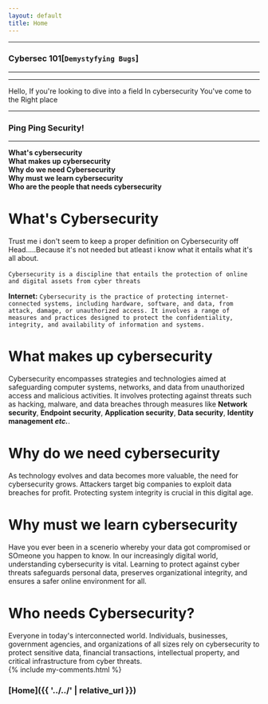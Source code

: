 ```yaml
---
layout: default
title: Home
---
```


* * *
### Cybersec 101[`Demystyfying Bugs`]
* * *
<hr>

Hello, If you're looking to dive into a field In cybersecurity You've come to the Right place

* * *
### Ping Ping Security!
* * *
**What's cybersecurity**<br/>
**What makes up cybersecurity**<br/>
**Why do we need Cybersecurity**<br/>
**Why must we learn cybersecurity**<br/>
**Who are the people that needs cybersecurity**

# What's Cybersecurity

Trust me i don't seem to keep a proper definition on Cybersecurity off Head.....Because it's not needed but atleast i know what it entails what it's all about.<br/><br/>
`Cybersecurity is a discipline that entails the protection of online and digital assets from cyber threats`<br>

**Internet:** `Cybersecurity is the practice of protecting internet-connected systems, including hardware, software, and data, from attack, damage, or unauthorized access. It involves a range of measures and practices designed to protect the confidentiality, integrity, and availability of information and systems.`

# What makes up cybersecurity

Cybersecurity encompasses strategies and technologies aimed at safeguarding computer systems, networks, and data from unauthorized access and malicious activities. It involves protecting against threats such as hacking, malware, and data breaches through measures like **Network security**, **Endpoint security**, **Application security**, **Data security**, **Identity management _etc._**.

# Why do we need cybersecurity

As technology evolves and data becomes more valuable, the need for cybersecurity grows. Attackers target big companies to exploit data breaches for profit. Protecting system integrity is crucial in this digital age.

# Why must we learn cybersecurity

Have you ever been in a scenerio whereby your data got compromised or SOmeone you happen to know. In our increasingly digital world, understanding cybersecurity is vital. Learning to protect against cyber threats safeguards personal data, preserves organizational integrity, and ensures a safer online environment for all.

# Who needs Cybersecurity?

Everyone in today's interconnected world. Individuals, businesses, government agencies, and organizations of all sizes rely on cybersecurity to protect sensitive data, financial transactions, intellectual property, and critical infrastructure from cyber threats.
<br/>
{% include my-comments.html %}
<br/>

### **[Home]({{ '../../' | relative_url }})**